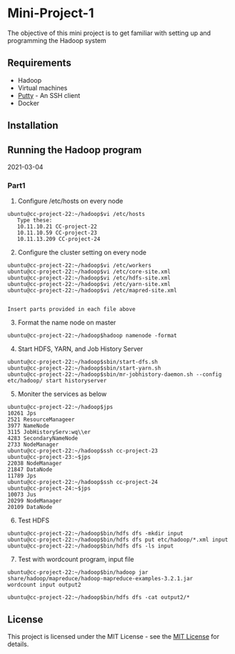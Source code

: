 # Mini-Project-1

The objective of this mini project is to get familiar with setting up and programming the Hadoop system

## Requirements
* Hadoop 
* Virtual machines
* [Putty](http://www.putty.org/)  - An SSH client 
* Docker

## Installation

## Running the Hadoop program

2021-03-04 

### Part1


1. Configure /etc/hosts on every node

````
ubuntu@cc-project-22:~/hadoop$vi /etc/hosts
   Type these:
   10.11.10.21 CC-project-22
   10.11.10.59 CC-project-23
   10.11.13.209 CC-project-24
````
2. Configure the cluster setting on every node

````
ubuntu@cc-project-22:~/hadoop$vi /etc/workers
ubuntu@cc-project-22:~/hadoop$vi /etc/core-site.xml
ubuntu@cc-project-22:~/hadoop$vi /etc/hdfs-site.xml
ubuntu@cc-project-22:~/hadoop$vi /etc/yarn-site.xml
ubuntu@cc-project-22:~/hadoop$vi /etc/mapred-site.xml
   
   
Insert parts provided in each file above
````
3. Format the name node on master 
````
ubuntu@cc-project-22:~/hadoop$hadoop namenode -format
````
4. Start HDFS, YARN, and Job History Server
````
ubuntu@cc-project-22:~/hadoop$sbin/start-dfs.sh
ubuntu@cc-project-22:~/hadoop$sbin/start-yarn.sh
ubuntu@cc-project-22:~/hadoop$sbin/mr-jobhistory-daemon.sh --config etc/hadoop/ start historyserver
````
5. Moniter the services as below
````
ubuntu@cc-project-22:~/hadoop$jps
10261 Jps
2521 ResourceManageer
3977 NameNode
3115 JobHistoryServ:wq\\er
4283 SecondaryNameNode
2733 NodeManager
ubuntu@cc-project-22:~/hadoop$ssh cc-project-23
ubuntu@cc-project-23:~$jps
22038 NodeManager
21847 DataNode 
11789 Jps
ubuntu@cc-project-22:~/hadoop$ssh cc-project-24
ubuntu@cc-project-24:~$jps
10073 Jus
20299 NodeManager
20109 DataNode
````
6. Test HDFS
````
ubuntu@cc-project-22:~/hadoop$bin/hdfs dfs -mkdir input
ubuntu@cc-project-22:~/hadoop$bin/hdfs dfs put etc/hadoop/*.xml input
ubuntu@cc-project-22:~/hadoop$bin/hdfs dfs -ls input
````
7. Test with wordcount program, input file

````
ubuntu@cc-project-22:~/hadoop$bin/hadoop jar share/hadoop/mapreduce/hadoop-mapreduce-examples-3.2.1.jar
wordcount input output2

ubuntu@cc-project-22:~/hadoop$bin/hdfs dfs -cat output2/*
````

## License 

This project is licensed under the MIT License - see the [MIT License](https://opensource.org/licenses/MIT) for details.
